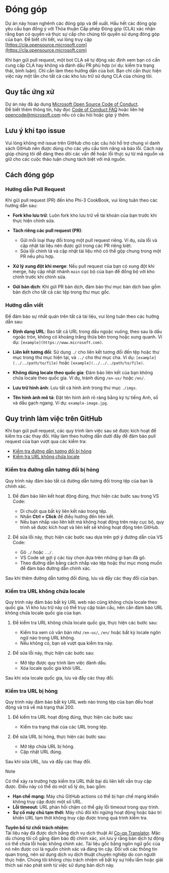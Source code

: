 <!--
CO_OP_TRANSLATOR_METADATA:
{
  "original_hash": "90d0d072cf26ccc1f271a580d3e45d70",
  "translation_date": "2025-07-09T18:35:05+00:00",
  "source_file": "CONTRIBUTING.md",
  "language_code": "vi"
}
-->
# Đóng góp

Dự án này hoan nghênh các đóng góp và đề xuất. Hầu hết các đóng góp yêu cầu bạn đồng ý với Thỏa thuận Cấp phép Đóng góp (CLA) xác nhận rằng bạn có quyền và thực sự cấp cho chúng tôi quyền sử dụng đóng góp của bạn. Để biết chi tiết, vui lòng truy cập [https://cla.opensource.microsoft.com](https://cla.opensource.microsoft.com)

Khi bạn gửi pull request, một bot CLA sẽ tự động xác định xem bạn có cần cung cấp CLA hay không và đánh dấu PR phù hợp (ví dụ: kiểm tra trạng thái, bình luận). Chỉ cần làm theo hướng dẫn của bot. Bạn chỉ cần thực hiện việc này một lần cho tất cả các kho lưu trữ sử dụng CLA của chúng tôi.

## Quy tắc ứng xử

Dự án này đã áp dụng [Microsoft Open Source Code of Conduct](https://opensource.microsoft.com/codeofconduct/).  
Để biết thêm thông tin, hãy đọc [Code of Conduct FAQ](https://opensource.microsoft.com/codeofconduct/faq/) hoặc liên hệ [opencode@microsoft.com](mailto:opencode@microsoft.com) nếu có câu hỏi hoặc góp ý thêm.

## Lưu ý khi tạo issue

Vui lòng không mở issue trên GitHub cho các câu hỏi hỗ trợ chung vì danh sách GitHub nên được dùng cho các yêu cầu tính năng và báo lỗi. Cách này giúp chúng tôi dễ dàng theo dõi các vấn đề hoặc lỗi thực sự từ mã nguồn và giữ cho các cuộc thảo luận chung tách biệt với mã nguồn.

## Cách đóng góp

### Hướng dẫn Pull Request

Khi gửi pull request (PR) đến kho Phi-3 CookBook, vui lòng tuân theo các hướng dẫn sau:

- **Fork kho lưu trữ**: Luôn fork kho lưu trữ về tài khoản của bạn trước khi thực hiện chỉnh sửa.

- **Tách riêng các pull request (PR)**:
  - Gửi mỗi loại thay đổi trong một pull request riêng. Ví dụ, sửa lỗi và cập nhật tài liệu nên được gửi trong các PR riêng biệt.
  - Sửa lỗi chính tả và cập nhật tài liệu nhỏ có thể gộp chung trong một PR nếu phù hợp.

- **Xử lý xung đột khi merge**: Nếu pull request của bạn có xung đột khi merge, hãy cập nhật nhánh `main` cục bộ của bạn để đồng bộ với kho chính trước khi chỉnh sửa.

- **Gửi bản dịch**: Khi gửi PR bản dịch, đảm bảo thư mục bản dịch bao gồm bản dịch cho tất cả các tệp trong thư mục gốc.

### Hướng dẫn viết

Để đảm bảo sự nhất quán trên tất cả tài liệu, vui lòng tuân theo các hướng dẫn sau:

- **Định dạng URL**: Bao tất cả URL trong dấu ngoặc vuông, theo sau là dấu ngoặc tròn, không có khoảng trắng thừa bên trong hoặc xung quanh. Ví dụ: `[example](https://www.microsoft.com)`.

- **Liên kết tương đối**: Sử dụng `./` cho liên kết tương đối đến tệp hoặc thư mục trong thư mục hiện tại, và `../` cho thư mục cha. Ví dụ: `[example](../../path/to/file)` hoặc `[example](../../../path/to/file)`.

- **Không dùng locale theo quốc gia**: Đảm bảo liên kết của bạn không chứa locale theo quốc gia. Ví dụ, tránh dùng `/en-us/` hoặc `/en/`.

- **Lưu trữ hình ảnh**: Lưu tất cả hình ảnh trong thư mục `./imgs`.

- **Tên hình ảnh mô tả**: Đặt tên hình ảnh rõ ràng bằng ký tự tiếng Anh, số và dấu gạch ngang. Ví dụ: `example-image.jpg`.

## Quy trình làm việc trên GitHub

Khi bạn gửi pull request, các quy trình làm việc sau sẽ được kích hoạt để kiểm tra các thay đổi. Hãy làm theo hướng dẫn dưới đây để đảm bảo pull request của bạn vượt qua các kiểm tra:

- [Kiểm tra đường dẫn tương đối bị hỏng](../..)
- [Kiểm tra URL không chứa locale](../..)

### Kiểm tra đường dẫn tương đối bị hỏng

Quy trình này đảm bảo tất cả đường dẫn tương đối trong tệp của bạn là chính xác.

1. Để đảm bảo liên kết hoạt động đúng, thực hiện các bước sau trong VS Code:
    - Di chuột qua bất kỳ liên kết nào trong tệp.
    - Nhấn **Ctrl + Click** để điều hướng đến liên kết.
    - Nếu bạn nhấp vào liên kết mà không hoạt động trên máy cục bộ, quy trình sẽ được kích hoạt và liên kết sẽ không hoạt động trên GitHub.

1. Để sửa lỗi này, thực hiện các bước sau dựa trên gợi ý đường dẫn của VS Code:
    - Gõ `./` hoặc `../`.
    - VS Code sẽ gợi ý các tùy chọn dựa trên những gì bạn đã gõ.
    - Theo đường dẫn bằng cách nhấp vào tệp hoặc thư mục mong muốn để đảm bảo đường dẫn chính xác.

Sau khi thêm đường dẫn tương đối đúng, lưu và đẩy các thay đổi của bạn.

### Kiểm tra URL không chứa locale

Quy trình này đảm bảo bất kỳ URL web nào cũng không chứa locale theo quốc gia. Vì kho lưu trữ này có thể truy cập toàn cầu, nên cần đảm bảo URL không chứa locale quốc gia của bạn.

1. Để kiểm tra URL không chứa locale quốc gia, thực hiện các bước sau:

    - Kiểm tra xem có văn bản như `/en-us/`, `/en/` hoặc bất kỳ locale ngôn ngữ nào trong URL không.
    - Nếu không có, bạn sẽ vượt qua kiểm tra này.

1. Để sửa lỗi này, thực hiện các bước sau:
    - Mở tệp được quy trình làm việc đánh dấu.
    - Xóa locale quốc gia khỏi URL.

Sau khi xóa locale quốc gia, lưu và đẩy các thay đổi.

### Kiểm tra URL bị hỏng

Quy trình này đảm bảo bất kỳ URL web nào trong tệp của bạn đều hoạt động và trả về mã trạng thái 200.

1. Để kiểm tra URL hoạt động đúng, thực hiện các bước sau:
    - Kiểm tra trạng thái của các URL trong tệp.

2. Để sửa URL bị hỏng, thực hiện các bước sau:
    - Mở tệp chứa URL bị hỏng.
    - Cập nhật URL đúng.

Sau khi sửa URL, lưu và đẩy các thay đổi.

> [!NOTE]
>
> Có thể xảy ra trường hợp kiểm tra URL thất bại dù liên kết vẫn truy cập được. Điều này có thể do một số lý do, bao gồm:
>
> - **Hạn chế mạng:** Máy chủ GitHub actions có thể bị hạn chế mạng khiến không truy cập được một số URL.
> - **Lỗi timeout:** URL phản hồi chậm có thể gây lỗi timeout trong quy trình.
> - **Sự cố máy chủ tạm thời:** Máy chủ đôi khi ngừng hoạt động hoặc bảo trì khiến URL tạm thời không truy cập được trong quá trình kiểm tra.

**Tuyên bố từ chối trách nhiệm**:  
Tài liệu này đã được dịch bằng dịch vụ dịch thuật AI [Co-op Translator](https://github.com/Azure/co-op-translator). Mặc dù chúng tôi cố gắng đảm bảo độ chính xác, xin lưu ý rằng bản dịch tự động có thể chứa lỗi hoặc không chính xác. Tài liệu gốc bằng ngôn ngữ gốc của nó nên được coi là nguồn chính xác và đáng tin cậy. Đối với các thông tin quan trọng, nên sử dụng dịch vụ dịch thuật chuyên nghiệp do con người thực hiện. Chúng tôi không chịu trách nhiệm về bất kỳ sự hiểu lầm hoặc giải thích sai nào phát sinh từ việc sử dụng bản dịch này.